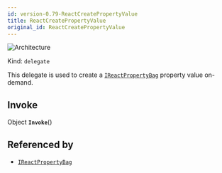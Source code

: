 ```yaml
---
id: version-0.79-ReactCreatePropertyValue
title: ReactCreatePropertyValue
original_id: ReactCreatePropertyValue
---
```


![Architecture](https://img.shields.io/badge/architecture-new_&_old-green)

Kind: `delegate`

This delegate is used to create a [`IReactPropertyBag`](IReactPropertyBag) property value on-demand.

## Invoke
Object **`Invoke`**()

## Referenced by
- [`IReactPropertyBag`](IReactPropertyBag)
